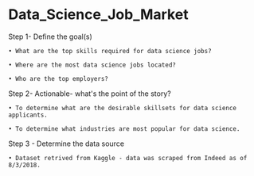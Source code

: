 # Data_Science_Job_Market

Step 1- Define the goal(s)

    • What are the top skills required for data science jobs?

    • Where are the most data science jobs located?

    • Who are the top employers?


Step 2- Actionable- what's the point of the story?

    • To determine what are the desirable skillsets for data science applicants.

    • To determine what industries are most popular for data science.


Step 3 - Determine the data source

    • Dataset retrived from Kaggle - data was scraped from Indeed as of 8/3/2018.

